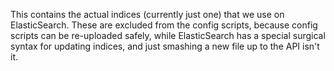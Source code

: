 This contains the actual indices (currently just one) that we use on ElasticSearch. These are excluded from the config scripts, because config scripts can be re-uploaded safely, while ElasticSearch has a special surgical syntax for updating indices, and just smashing a new file up to the API isn't it.